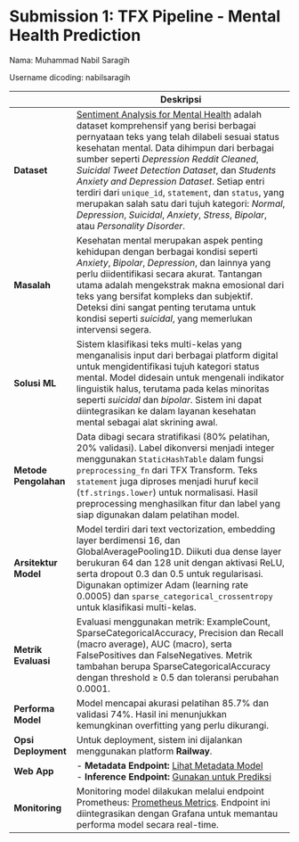 # Submission 1: TFX Pipeline - Mental Health Prediction

Nama: Muhammad Nabil Saragih

Username dicoding: nabilsaragih

|           |**Deskripsi**                                                                                                                                                                        |
| --------------------- | ------------------------------------------------------------------------------------------------------------------------------------------------------------------------------------------------------------------------------------------------------------------------------------------------------------------------------------------------------------------------------------------------------------------------------------------------------------------------------------------------------------------------------------------------------------------------------------------------------------------------------- |
| **Dataset**           | [Sentiment Analysis for Mental Health](https://www.kaggle.com/datasets/suchintikasarkar/sentiment-analysis-for-mental-health) adalah dataset komprehensif yang berisi berbagai pernyataan teks yang telah dilabeli sesuai status kesehatan mental. Data dihimpun dari berbagai sumber seperti *Depression Reddit Cleaned*, *Suicidal Tweet Detection Dataset*, dan *Students Anxiety and Depression Dataset*. Setiap entri terdiri dari `unique_id`, `statement`, dan `status`, yang merupakan salah satu dari tujuh kategori: *Normal*, *Depression*, *Suicidal*, *Anxiety*, *Stress*, *Bipolar*, atau *Personality Disorder*. |
| **Masalah**           | Kesehatan mental merupakan aspek penting kehidupan dengan berbagai kondisi seperti *Anxiety*, *Bipolar*, *Depression*, dan lainnya yang perlu diidentifikasi secara akurat. Tantangan utama adalah mengekstrak makna emosional dari teks yang bersifat kompleks dan subjektif. Deteksi dini sangat penting terutama untuk kondisi seperti *suicidal*, yang memerlukan intervensi segera.                                                                                                                                                                                                                                        |
| **Solusi ML**         | Sistem klasifikasi teks multi-kelas yang menganalisis input dari berbagai platform digital untuk mengidentifikasi tujuh kategori status mental. Model didesain untuk mengenali indikator linguistik halus, terutama pada kelas minoritas seperti *suicidal* dan *bipolar*. Sistem ini dapat diintegrasikan ke dalam layanan kesehatan mental sebagai alat skrining awal.                                                                                                                                                                                                                                                        |
| **Metode Pengolahan** | Data dibagi secara stratifikasi (80% pelatihan, 20% validasi). Label dikonversi menjadi integer menggunakan `StaticHashTable` dalam fungsi `preprocessing_fn` dari TFX Transform. Teks `statement` juga diproses menjadi huruf kecil (`tf.strings.lower`) untuk normalisasi. Hasil preprocessing menghasilkan fitur dan label yang siap digunakan dalam pelatihan model.                                                                                                                                                                                                                                                        |
| **Arsitektur Model**  | Model terdiri dari text vectorization, embedding layer berdimensi 16, dan GlobalAveragePooling1D. Diikuti dua dense layer berukuran 64 dan 128 unit dengan aktivasi ReLU, serta dropout 0.3 dan 0.5 untuk regularisasi. Digunakan optimizer Adam (learning rate 0.0005) dan `sparse_categorical_crossentropy` untuk klasifikasi multi-kelas.                                                                                                                                                                                                                                                                                    |
| **Metrik Evaluasi**   | Evaluasi menggunakan metrik: ExampleCount, SparseCategoricalAccuracy, Precision dan Recall (macro average), AUC (macro), serta FalsePositives dan FalseNegatives. Metrik tambahan berupa SparseCategoricalAccuracy dengan threshold ≥ 0.5 dan toleransi perubahan 0.0001.                                                                                                                                                                                                                                                                                                                                                       |
| **Performa Model**    | Model mencapai akurasi pelatihan 85.7% dan validasi 74%. Hasil ini menunjukkan kemungkinan overfitting yang perlu dikurangi.                                                                                                                                                                                                                                                                                                                                                                                                                                                                                                    |
| **Opsi Deployment**   | Untuk deployment, sistem ini dijalankan menggunakan platform **Railway**.                                                                                                                                                                                                                                                                                                                                                                                                                                                                                                                                                       |
| **Web App**           | - **Metadata Endpoint:** [Lihat Metadata Model](https://dicoding-deploy-tfx-production.up.railway.app/v1/models/mental-health-model/metadata)  <br> - **Inference Endpoint:** [Gunakan untuk Prediksi](https://dicoding-deploy-tfx-production.up.railway.app/v1/models/mental-health-model:predict)                                                                                                                                                                                                                                                                                                                             |
| **Monitoring**        | Monitoring model dilakukan melalui endpoint Prometheus: [Prometheus Metrics](https://dicoding-deploy-tfx-production.up.railway.app/monitoring/prometheus/metrics). Endpoint ini diintegrasikan dengan Grafana untuk memantau performa model secara real-time.                                                                                                                                                                                                                                                                                                                                                       |
